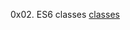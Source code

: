 0x02. ES6 classes
[classes](https://developer.mozilla.org/en-US/docs/Web/JavaScript/Reference/Classes)
